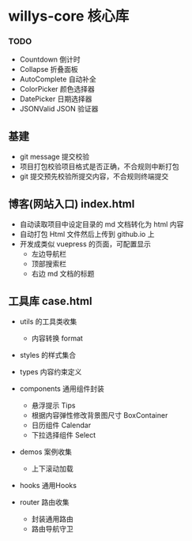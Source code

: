 # willys-core 核心库

### TODO
- Countdown 倒计时
- Collapse 折叠面板
- AutoComplete 自动补全
- ColorPicker 颜色选择器
- DatePicker 日期选择器
- JSONValid JSON 验证器

## 基建
- git message 提交校验
- 项目打包校验项目格式是否正确，不合规则中断打包
- git 提交预先校验所提交内容，不合规则终端提交


## 博客(网站入口) index.html
- 自动读取项目中设定目录的 md 文档转化为 html 内容
- 自动打包 Html 文件然后上传到 github.io 上
- 开发成类似 vuepress 的页面，可配置显示
    - 左边导航栏
    - 顶部搜索栏
    - 右边 md 文档的标题


## 工具库 case.html
- utils 的工具类收集
    - 内容转换 format

- styles 的样式集合

- types 内容约束定义

- components 通用组件封装
    - 悬浮提示 Tips
    - 根据内容弹性修改背景图尺寸 BoxContainer
    - 日历组件 Calendar
    - 下拉选择组件 Select

- demos 案例收集
    - 上下滚动加载

- hooks 通用Hooks

- router 路由收集
    - 封装通用路由
    - 路由导航守卫
